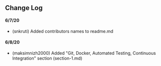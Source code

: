 ## Change Log

#### 6/7/20
* (snkruti) Added contributors names to readme.md

#### 6/8/20
* (maksimnizh2000) Added "Git, Docker, Automated Testing, Continuous Integration" section (section-1.md)